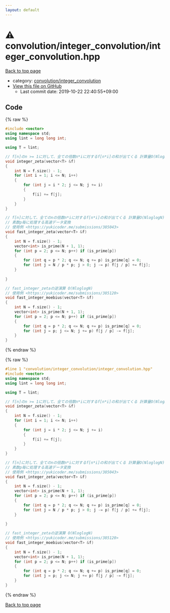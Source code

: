 ```yaml
---
layout: default
---
```


<!-- mathjax config similar to math.stackexchange -->
<script type="text/javascript" async
  src="https://cdnjs.cloudflare.com/ajax/libs/mathjax/2.7.5/MathJax.js?config=TeX-MML-AM_CHTML">
</script>
<script type="text/x-mathjax-config">
  MathJax.Hub.Config({
    TeX: { equationNumbers: { autoNumber: "AMS" }},
    tex2jax: {
      inlineMath: [ ['$','$'] ],
      processEscapes: true
    },
    "HTML-CSS": { matchFontHeight: false },
    displayAlign: "left",
    displayIndent: "2em"
  });
</script>

<script type="text/javascript" src="https://cdnjs.cloudflare.com/ajax/libs/jquery/3.4.1/jquery.min.js"></script>
<script src="https://cdn.jsdelivr.net/npm/jquery-balloon-js@1.1.2/jquery.balloon.min.js" integrity="sha256-ZEYs9VrgAeNuPvs15E39OsyOJaIkXEEt10fzxJ20+2I=" crossorigin="anonymous"></script>
<script type="text/javascript" src="../../../assets/js/copy-button.js"></script>
<link rel="stylesheet" href="../../../assets/css/copy-button.css" />


# :warning: convolution/integer_convolution/integer_convolution.hpp

<a href="../../../index.html">Back to top page</a>

* category: <a href="../../../index.html#0d028ccab5dd03f57c1809f14fa2b5bc">convolution/integer_convolution</a>
* <a href="{{ site.github.repository_url }}/blob/master/convolution/integer_convolution/integer_convolution.hpp">View this file on GitHub</a>
    - Last commit date: 2019-10-22 22:40:55+09:00




## Code

<a id="unbundled"></a>
{% raw %}
```cpp
#include <vector>
using namespace std;
using lint = long long int;

using T = lint;

// f[n]のn >= 1に対して、全ての倍数n*iに対するf[n*i]の和が出てくる 計算量O(NlogN)
void integer_zeta(vector<T> &f)
{
    int N = f.size() - 1;
    for (int i = 1; i <= N; i++)
    {
        for (int j = i * 2; j <= N; j += i)
        {
            f[i] += f[j];
        }
    }
}

// f[n]に対して、全てのnの倍数n*iに対するf[n*i]の和が出てくる 計算量O(NloglogN)
// 素数p毎に処理する高速データ変換
// 使用例 <https://yukicoder.me/submissions/385043>
void fast_integer_zeta(vector<T> &f)
{
    int N = f.size() - 1;
    vector<int> is_prime(N + 1, 1);
    for (int p = 2; p <= N; p++) if (is_prime[p])
    {
        for (int q = p * 2; q <= N; q += p) is_prime[q] = 0;
        for (int j = N / p * p; j > 0; j -= p) f[j / p] += f[j];
    }
    
}

// fast_integer_zetaの逆演算 O(NloglogN)
// 使用例 <https://yukicoder.me/submissions/385120>
void fast_integer_moebius(vector<T> &f)
{
    int N = f.size() - 1;
    vector<int> is_prime(N + 1, 1);
    for (int p = 2; p <= N; p++) if (is_prime[p])
    {
        for (int q = p * 2; q <= N; q += p) is_prime[q] = 0;
        for (int j = p; j <= N; j += p) f[j / p] -= f[j];
    }
}

```
{% endraw %}

<a id="bundled"></a>
{% raw %}
```cpp
#line 1 "convolution/integer_convolution/integer_convolution.hpp"
#include <vector>
using namespace std;
using lint = long long int;

using T = lint;

// f[n]のn >= 1に対して、全ての倍数n*iに対するf[n*i]の和が出てくる 計算量O(NlogN)
void integer_zeta(vector<T> &f)
{
    int N = f.size() - 1;
    for (int i = 1; i <= N; i++)
    {
        for (int j = i * 2; j <= N; j += i)
        {
            f[i] += f[j];
        }
    }
}

// f[n]に対して、全てのnの倍数n*iに対するf[n*i]の和が出てくる 計算量O(NloglogN)
// 素数p毎に処理する高速データ変換
// 使用例 <https://yukicoder.me/submissions/385043>
void fast_integer_zeta(vector<T> &f)
{
    int N = f.size() - 1;
    vector<int> is_prime(N + 1, 1);
    for (int p = 2; p <= N; p++) if (is_prime[p])
    {
        for (int q = p * 2; q <= N; q += p) is_prime[q] = 0;
        for (int j = N / p * p; j > 0; j -= p) f[j / p] += f[j];
    }
    
}

// fast_integer_zetaの逆演算 O(NloglogN)
// 使用例 <https://yukicoder.me/submissions/385120>
void fast_integer_moebius(vector<T> &f)
{
    int N = f.size() - 1;
    vector<int> is_prime(N + 1, 1);
    for (int p = 2; p <= N; p++) if (is_prime[p])
    {
        for (int q = p * 2; q <= N; q += p) is_prime[q] = 0;
        for (int j = p; j <= N; j += p) f[j / p] -= f[j];
    }
}

```
{% endraw %}

<a href="../../../index.html">Back to top page</a>

